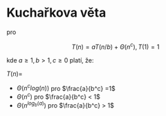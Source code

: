 # Kuchařkova věta

pro 

$$T(n) = a T(n/b) + \Theta(n^c), T(1) = 1$$

kde $a \geq 1, b > 1, c \geq 0$ platí, že:

$T(n) =$

* $\Theta(n^c log(n))$ pro $\frac{a}{b^c} =1$
* $\Theta(n^c)$ pro $\frac{a}{b^c} < 1$
* $\Theta(n^{log_b(a)})$ pro $\frac{a}{b^c} > 1$ 
